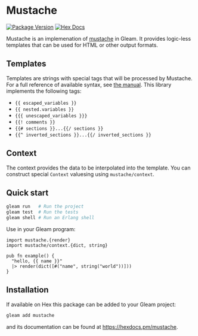 # Mustache

[![Package Version](https://img.shields.io/hexpm/v/mustache)](https://hex.pm/packages/mustache)
[![Hex Docs](https://img.shields.io/badge/hex-docs-ffaff3)](https://hexdocs.pm/mustache/)

Mustache is an implemenation of [mustache](https://mustache.github.io) in Gleam.
It provides logic-less templates that can be used for HTML or other output
formats.

## Templates

Templates are strings with special tags that will be processed by Mustache. For
a full reference of available syntax, see [the manual](https://mustache.github.io/mustache.5.html).
This library implements the following tags:

* `{{ escaped_variables }}`
* `{{ nested.variables }}`
* `{{{ unescaped_variables }}}`
* `{{! comments }}`
* `{{# sections }}...{{/ sections }}`
* `{{^ inverted_sections }}...{{/ inverted_sections }}`

## Context

The context provides the data to be interpolated into the template. You can construct
special `Context` valuesing using `mustache/context`.

## Quick start

```sh
gleam run   # Run the project
gleam test  # Run the tests
gleam shell # Run an Erlang shell
```

Use in your Gleam program:

``` gleam
import mustache.{render}
import mustache/context.{dict, string}

pub fn example() {
  "hello, {{ name }}"
  |> render(dict([#("name", string("world"))]))
}
```

## Installation

If available on Hex this package can be added to your Gleam project:

```sh
gleam add mustache
```

and its documentation can be found at <https://hexdocs.pm/mustache>.
